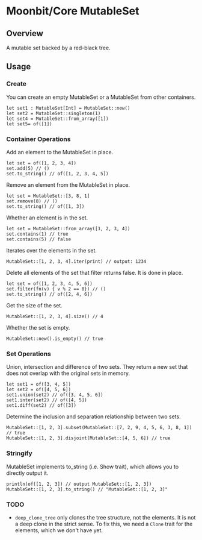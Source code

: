 # Moonbit/Core MutableSet

## Overview

A mutable set backed by a red-black tree.

## Usage

### Create

You can create an empty MutableSet or a MutableSet from other containers.

```moonbit
let set1 : MutableSet[Int] = MutableSet::new()
let set2 = MutableSet::singleton(1)
let set4 = MutableSet::from_array([1])
let set5= of([1])
```
### Container Operations

Add an element to the MutableSet in place.

```moonbit
let set = of([1, 2, 3, 4])
set.add(5) // ()
set.to_string() // of([1, 2, 3, 4, 5])
```

Remove an element from the MutableSet in place.

```moonbit
let set = MutableSet::[3, 8, 1] 
set.remove(8) // () 
set.to_string() // of([1, 3])
```

Whether an element is in the set.

```moonbit
let set = MutableSet::from_array([1, 2, 3, 4])
set.contains(1) // true
set.contains(5) // false
```

Iterates over the elements in the set.

```moonbit
MutableSet::[1, 2, 3, 4].iter(print) // output: 1234
```

Delete all elements of the set that filter returns false. It is done in place.

```moonbit
let set = of([1, 2, 3, 4, 5, 6])
set.filter(fn(v) { v % 2 == 0}) // ()
set.to_string() // of([2, 4, 6])
```

Get the size of the set.

```moonbit
MutableSet::[1, 2, 3, 4].size() // 4
```

Whether the set is empty.

```moonbit
MutableSet::new().is_empty() // true
```

### Set Operations

Union, intersection and difference of two sets. They return a new set that does not overlap with the original sets in memory.

```moonbit
let set1 = of([3, 4, 5])
let set2 = of([4, 5, 6])
set1.union(set2) // of([3, 4, 5, 6])
set1.inter(set2) // of([4, 5])
set1.diff(set2) // of([3])
```

Determine the inclusion and separation relationship between two sets.

```moonbit
MutableSet::[1, 2, 3].subset(MutableSet::[7, 2, 9, 4, 5, 6, 3, 8, 1]) // true
MutableSet::[1, 2, 3].disjoint(MutableSet::[4, 5, 6]) // true
```

### Stringify

MutableSet implements to_string (i.e. Show trait), which allows you to directly output it.

```moonbit
println(of([1, 2, 3]) // output MutableSet::[1, 2, 3])
MutableSet::[1, 2, 3].to_string() // "MutableSet::[1, 2, 3]"
```

### TODO
- `deep_clone_tree` only clones the tree structure, not the elements. It is not a deep clone in the strict sense. To fix this, we need a `Clone` trait for the elements, which we don't have yet. 